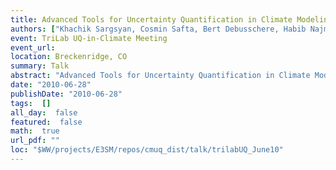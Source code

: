 ```yaml
---
title: Advanced Tools for Uncertainty Quantification in Climate Modeling
authors: ["Khachik Sargsyan, Cosmin Safta, Bert Debusschere, Habib Najm"]
event: TriLab UQ-in-Climate Meeting
event_url: 
location: Breckenridge, CO
summary: Talk
abstract: "Advanced Tools for Uncertainty Quantification in Climate Modeling<br>"
date: "2010-06-28"
publishDate: "2010-06-28"
tags:  []
all_day:  false
featured:  false
math:  true
url_pdf: ""
loc: "$WW/projects/E3SM/repos/cmuq_dist/talk/trilabUQ_June10"
---
```

